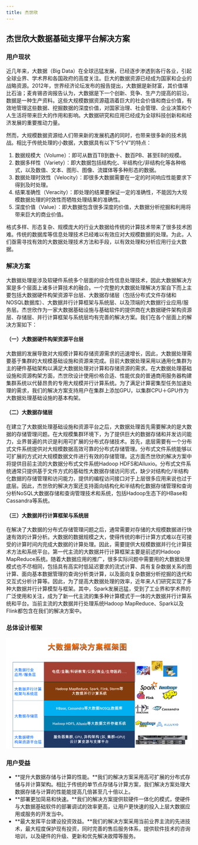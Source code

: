```yaml
---
title: 杰世欣
---
```


## 杰世欣大数据基础支撑平台解决方案

### 用户现状

近几年来，大数据（Big Data）在全球迅猛发展，已经逐步渗透到各行各业，引起全球业界、学术界和各国政府的高度关注。巨大的数据资源已经成为国家和企业的战略资源。2012年，世界经济论坛发布的报告提出，大数据是新财富，其价值堪比石油；麦肯锡咨询报告认为，大数据是下一个创新、竞争、生产力提高的前沿，数据是一种生产资料。这些大规模数据资源蕴涵着巨大的社会价值和商业价值，有效地管理这些数据、挖掘数据的深度价值，对国家治理、社会管理、企业决策和个人生活将带来巨大的作用和影响。大数据研究和应用已经成为全球科技创新和和经济发展的重要推动力量。

然而，大规模数据资源给人们带来新的发展机遇的同时，也带来很多新的技术挑战。相比于传统处理的小数据，大数据具有以下“5个V”的特点：

1. 数据规模大（Volume）：即可从数百TB到数十、数百PB、甚至EB的规模。
2. 数据多样性（Variety）：即大数据包括结构化、半结构化/非结构化等各种格式，以及数值、文本、图形、图像、流媒体等多种形态的数据。
3. 数据处理时效性（Velocity）：即很多大数据需要在一定的时间响应性能要求下得到及时处理。
4. 结果准确性（Veracity）：即处理的结果要保证一定的准确性，不能因为大规模数据处理的时效性而牺牲处理结果的准确性。
5. 深度价值（Value）：即大数据包含很多深度的价值，大数据分析挖掘和利用将带来巨大的商业价值。

格式多样、形态复杂、规模庞大的行业大数据给传统的计算技术带来了很多技术困难。传统的数据库等信息处理技术已经难以有效应对大规模数据的处理。为此，人们亟需寻找有效的大数据处理技术方法和手段，以有效处理和分析应用行业大数据。

### 解决方案


大数据处理是涉及软硬件系统多个层面的综合性信息处理技术，因此大数据解决方案是多个层面上诸多计算技术的融合。一个完整的大数据处理解决方案自下而上主要包括大数据硬件构架资源平台层、大数据存储层（包括分布式文件存储和NOSQL数据库）、大数据并行计算框架与系统层、以及顶端的大数据行业应用/服务层。杰世欣作为一家大数据基础设施与基础软件的提供商在大数据硬件架构资源层、存储层、并行计算框架与系统层均有完善的解决方案。我们在各个层面上的解决方案如下：


#### （一）大数据硬件构架资源平台层

大数据的发展导致对大规模计算和存储资源需求的迅速增长，因此，大数据处理需要基于集群的大规模基础设施和资源来完成。目前大数据处理采用以通用化集群为主的硬件基础架构以满足大数据处理对计算和存储资源的需求。在大数据处理基础设施和资源构架方面，杰世欣设计使用价格合适、性能优良的普通商用服务器构建集群系统以代替昂贵的专用大规模并行计算系统。为了满足计算密集型任务加速处理的需求，我们的解决方案支持用户在集群上添加GPU，以集群CPU＋GPU作为大数据处理基础设施的基本构架。


#### （二）大数据存储层
在建立了大数据处理基础设施和资源平台之后，大数据处理首先需要解决的是大数据的存储管理问题。在大规模集群环境下，为了提供巨大的数据存储和并发访问能力，业界普遍的共识是利用可扩展的分布式存储技术。首先，底层需要有一个分布式文件系统提供对大规模数据高效可靠的分布式存储管理。分布式文件系统能够以可扩展的方式对大规模数据文件进行有效的存储管理。这方面杰世欣的解决方案中将提供目前主流的大数据分布式文件系统Hadoop HDFS和Alluxio。分布式文件系统通常只提供基于文件方式的基础性大数据存储访问形式，缺少对结构化/半结构化数据的存储管理和访问能力，提供的编程访问接口对于上层很多应用来说也过于底层。因此，杰世欣的解决方案还支持面向结构化和半结构化数据存储管理和查询分析NoSQL大数据存储和查询管理技术和系统，包括Hadoop生态下的HBase和Cassandra等系统。

#### （三）大数据并行计算框架与系统层
在解决了大数据的分布式存储管理问题之后，通常需要对存储的大规模数据进行快速有效的计算分析。大数据的数据规模之大，使得传统的串行计算方式难以在可接受的计算时间内完成大数据的计算处理。因此，需要提供大规模数据并行化计算技术方法和系统平台。第一代主流的大数据并行计算框架主要是前述的Hadoop MapReduce系统。随着大数据应用的推广，很多实际问题中需要用的大数据处理模式也不尽相同，包括具有高实时低延迟要求的流式计算、具有复杂数据关系的图计算、面向基本数据管理的查询分析类计算，以及面向复杂数据分析挖掘的迭代和交互式分析计算等。因此，为了提高大数据处理的效率，近年来人们研究实现了多种大数据并行计算模型与框架。其中，Spark发展迅猛，受到了工业界和学术界的广泛使用和关注，成为了新一代主流的集多种计算模式于一体的大数据并行计算系统和平台。当前主流的大数据并行处理系统Hadoop MapReduce、Spark以及Flink都包含在我们的解决方案中。

### 总体设计框架

![](figures/bigdata.png)

### 用户受益

- **提升大数据存储与计算的性能。**我们的解决方案采用高可扩展的分布式存储与并计算架构。相比于传统的单节点存储与计算方案，我们解决方案处理大数据存储与计算的性能能提高几倍甚至几十倍以上。
- **部署更加简易和快速。**我们的解决方案提供软硬件一体化的模式，使硬件与大数据基础软件的部署调试的效率更高，让用户更快速的投入上层大数据应用或服务的开发当中。
- **最大发挥平台建设投资效益。**我们的解决方案采用当前业界主流的先进技术，最大程度保护现有投资，同时完善的售后服务体系，提供软件技术的咨询培训，以及硬件的升级、更新和优先解决故障等服务。

